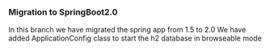 ### Migration to SpringBoot2.0
In this branch we have migrated the spring app from 1.5 to 2.0
We have added ApplicationConfig class to start the h2 database in browseable mode